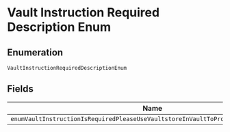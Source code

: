 
# Vault Instruction Required Description Enum

## Enumeration

`VaultInstructionRequiredDescriptionEnum`

## Fields

| Name |
|  --- |
| `enumVaultInstructionIsRequiredPleaseUseVaultstoreInVaultToProvideVaultInstruction` |

